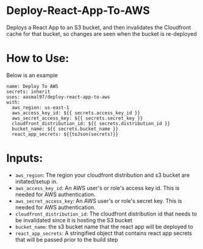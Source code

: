 # Deploy-React-App-To-AWS
Deploys a React App to an S3 bucket, and then invalidates the Cloudfront cache for that bucket, so changes are seen when the bucket is re-deployed
# How to Use: 
Below is an example
```
name: Deploy To AWS
secrets: inherit
uses: aasmal97/deploy-react-app-to-aws
with:
  aws_region: us-east-1
  aws_access_key_id: ${{ secrets.access_key_id }}
  aws_secret_access_key: ${{ secrets.secret_key }}
  cloudfront_distribution_id: ${{ secrets.distribution_id }}
  bucket_name: ${{ secrets.bucket_name }}
  react_app_secrets: ${{toJson(secrets)}}
```
# Inputs:
 - `aws_region`: The region your cloudfront distribution and s3 bucket are initated/setup in.
 - `aws_access_key_id`: An AWS user's or role's access key id. This is needed for AWS authentication.
 - `aws_secret_access_key`: An AWS user's or role's secret key. This is needed for AWS authentication.
 - `cloudfront_distribution_id`: The cloudfront distribution id that needs to be invalidated since it is hosting the S3 bucket
 - `bucket_name`: the s3 bucket name that the react app will be deployed to
 - `react_app_secrets`: A stringified object that contains react app secrets that will be passed prior to the build step
